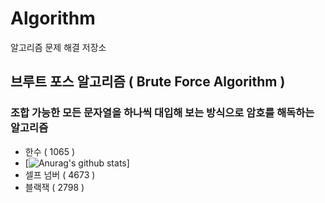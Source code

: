 # Algorithm
알고리즘 문제 해결 저장소

## 브루트 포스 알고리즘 ( Brute Force Algorithm )
### 조합 가능한 모든 문자열을 하나씩 대입해 보는 방식으로 암호를 해독하는 알고리즘
- 한수 ( 1065 )
-   [![Anurag's github stats](https://github-readme-stats.vercel.app/api?username=hkdong0694&show_icons=true)]
- 셀프 넘버 ( 4673 ) 
- 블랙잭 ( 2798 )
